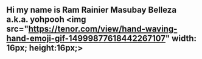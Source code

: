 ## Hi my name is Ram Rainier Masubay Belleza a.k.a. yohpooh <img src="https://tenor.com/view/hand-waving-hand-emoji-gif-14999877618442267107" width: 16px; height:16px;></img>


<!--
**yohpooh/yohpooh** is a ✨ _special_ ✨ repository because its `README.md` (this file) appears on your GitHub profile.

Here are some ideas to get you started:

- 🔭 I’m currently working on ...
- 🌱 I’m currently learning ...
- 👯 I’m looking to collaborate on ...
- 🤔 I’m looking for help with ...
- 💬 Ask me about ...
- 📫 How to reach me: ...
- 😄 Pronouns: ...
- ⚡ Fun fact: ...
-->
